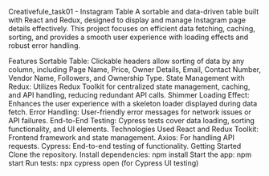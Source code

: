 
Creativefule_task01 - Instagram Table
A sortable and data-driven table built with React and Redux, designed to display and manage Instagram page details effectively. This project focuses on efficient data fetching, caching, sorting, and provides a smooth user experience with loading effects and robust error handling.

Features
Sortable Table: Clickable headers allow sorting of data by any column, including Page Name, Price, Owner Details, Email, Contact Number, Vendor Name, Followers, and Ownership Type.
State Management with Redux: Utilizes Redux Toolkit for centralized state management, caching, and API handling, reducing redundant API calls.
Shimmer Loading Effect: Enhances the user experience with a skeleton loader displayed during data fetch.
Error Handling: User-friendly error messages for network issues or API failures.
End-to-End Testing: Cypress tests cover data loading, sorting functionality, and UI elements.
Technologies Used
React and Redux Toolkit: Frontend framework and state management.
Axios: For handling API requests.
Cypress: End-to-end testing of functionality.
Getting Started
Clone the repository.
Install dependencies: npm install
Start the app: npm start
Run tests: npx cypress open (for Cypress UI testing)
